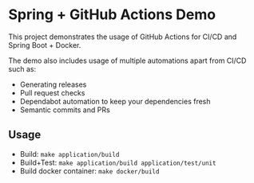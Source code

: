 # Spring + GitHub Actions Demo

This project demonstrates the usage of GitHub Actions for CI/CD and Spring Boot + Docker.

The demo also includes usage of multiple automations apart from CI/CD such as:

- Generating releases
- Pull request checks
- Dependabot automation to keep your dependencies fresh
- Semantic commits and PRs

## Usage

- Build: `make application/build`
- Build+Test: `make application/build application/test/unit`
- Build docker container: `make docker/build`
